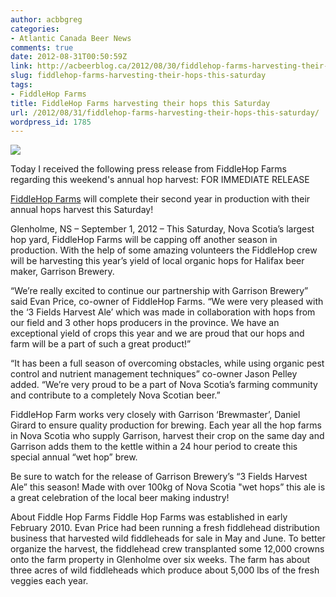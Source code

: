 ```yaml
---
author: acbbgreg
categories:
- Atlantic Canada Beer News
comments: true
date: 2012-08-31T00:50:59Z
link: http://acbeerblog.ca/2012/08/30/fiddlehop-farms-harvesting-their-hops-this-saturday/
slug: fiddlehop-farms-harvesting-their-hops-this-saturday
tags:
- FiddleHop Farms
title: FiddleHop Farms harvesting their hops this Saturday
url: /2012/08/31/fiddlehop-farms-harvesting-their-hops-this-saturday/
wordpress_id: 1785
---
```


[![](http://acbeerblog.ca/wp-content/uploads/2012/08/fiddlehop.png)](http://acbeerblog.ca/wp-content/uploads/2012/08/fiddlehop.png)

Today I received the following press release from FiddleHop Farms regarding this weekend's annual hop harvest:
FOR IMMEDIATE RELEASE

[FiddleHop Farms](http://www.fiddlehop.ca/) will complete their second year in production with their annual hops harvest this Saturday!

Glenholme, NS – September 1, 2012 – This Saturday, Nova Scotia’s largest hop yard, FiddleHop Farms will be capping off another season in production. With the help of some amazing volunteers the FiddleHop crew will be harvesting this year’s yield of local organic hops for Halifax beer maker, Garrison Brewery.

“We’re really excited to continue our partnership with Garrison Brewery” said Evan Price, co-owner of FiddleHop Farms. “We were very pleased with the ‘3 Fields Harvest Ale’ which was made in collaboration with hops from our field and 3 other hops producers in the province. We have an exceptional yield of crops this year and we are proud that our hops and farm will be a part of such a great product!”

“It has been a full season of overcoming obstacles, while using organic pest control and nutrient management techniques” co-owner Jason Pelley added.  “We’re very proud to be a part of Nova Scotia’s farming community and contribute to a completely Nova Scotian beer.”

FiddleHop Farm works very closely with Garrison ‘Brewmaster’, Daniel Girard to ensure quality production for brewing. Each year all the hop farms in Nova Scotia who supply Garrison, harvest their crop on the same day and Garrison adds them to the kettle within a 24 hour period to create this special annual “wet hop” brew.

Be sure to watch for the release of Garrison Brewery’s “3 Fields Harvest Ale” this season! Made with over 100kg of Nova Scotia "wet hops” this ale is a great celebration of the local beer making industry!

About Fiddle Hop Farms
Fiddle Hop Farms was established in early February 2010. Evan Price had been running a fresh fiddlehead distribution business that harvested wild fiddleheads for sale in May and June. To better organize the harvest, the fiddlehead crew transplanted some 12,000 crowns onto the farm property in Glenholme over six weeks. The farm has about three acres of wild fiddleheads which produce about 5,000 lbs of the fresh veggies each year.
